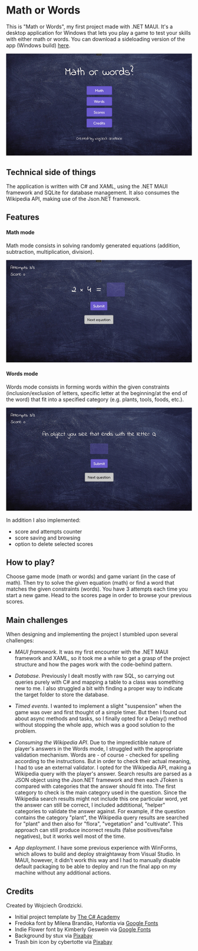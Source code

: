 # **Math or Words**

This is "Math or Words", my first project made with .NET MAUI. It's a desktop application for Windows that lets you play a game to test your skills with either math or words. You can download a sideloading version of the app (Windows build) [here](https://www.dropbox.com/scl/fi/rlsbblq3fbm6yarstvld5/MathOrWords.7z?rlkey=0k65tc2pv8mvzggywx64ecpyc&dl=0).

![Menu sample](MathOrWords/Resources/Images/main_menu.PNG)

## **Technical side of things**

The application is written with C# and XAML, using the .NET MAUI framework and SQLite for database management. It also consumes the Wikipedia API, making use of the Json.NET framework.

## **Features**

#### Math mode

Math mode consists in solving randomly generated equations (addition, subtraction, multiplication, division).

![Math sample](MathOrWords/Resources/Images/math_game.PNG)

#### Words mode

Words mode consists in forming words within the given constraints (inclusion/exclusion of letters, specific letter at the beginning/at the end of the word) that fit into a specified category (e.g. plants, tools, foods, etc.).

![Words sample](MathOrWords/Resources/Images/words_game.PNG)

In addition I also implemented:

- score and attempts counter
- score saving and browsing
- option to delete selected scores

## **How to play?**

Choose game mode (math or words) and game variant (in the case of math). Then try to solve the given equation (math) or find a word that matches the given constraints (words). You have 3 attempts each time you start a new game. Head to the scores page in order to browse your previous scores.

## **Main challenges**

When designing and implementing the project I stumbled upon several challenges:

- _MAUI framework_. It was my first encounter with the .NET MAUI framework and XAML, so it took me a while to get a grasp of the project structure and how the pages work with the code-behind pattern.

- _Database_. Previously I dealt mostly with raw SQL, so carrying out queries purely with C# and mapping a table to a class was something new to me. I also struggled a bit with finding a proper way to indicate the target folder to store the database.

- _Timed events_. I wanted to implement a slight "suspension" when the game was over and first thought of a simple timer. But then I found out about async methods and tasks, so I finally opted for a Delay() method without stopping the whole app, which was a good solution to the problem.

- _Consuming the Wikipedia API_. Due to the impredictible nature of player's answers in the Words mode, I struggled with the appropriate validation mechanism. Words are - of course - checked for spelling according to the instructions. But in order to check their actual meaning, I had to use an external validator. I opted for the Wikipedia API, making a Wikipedia query with the player's answer. Search results are parsed as a JSON object using the Json.NET framework and then each JToken is compared with categories that the answer should fit into. The first category to check is the main category used in the question. Since the Wikipedia search results might not include this one particular word, yet the answer can still be correct, I included addtitional, "helper" categories to validate the answer against. For example, if the question contains the category "plant", the Wikipedia query results are searched for "plant" and then also for "flora", "vegetation" and "cultivate". This approach can still produce incorrect results (false positives/false negatives), but it works well most of the time.

- _App deployment_. I have some previous experience with WinForms, which allows to build and deploy straightaway from Visual Studio. In MAUI, however, it didn't work this way and I had to manually disable default packaging to be able to deploy and run the final app on my machine without any additional actions.

## **Credits**

Created by Wojciech Grodzicki.

- Initial project template by [The C# Academy](https://www.youtube.com/watch?v=o81wpRuOGjE&list=PL4G0MUH8YWiAMypwveH2LlLK_o8Jto9CE)
- Fredoka font by Milena Brandão, Hafontia via [Google Fonts](https://fonts.google.com/specimen/Fredoka)
- Indie Flower font by Kimberly Geswein via [Google Fonts](https://fonts.google.com/specimen/Indie+Flower)
- Background by stux via [Pixabay](https://pixabay.com/photos/black-board-traces-of-chalk-school-1072366/)
- Trash bin icon by cybertotte via [Pixabay](https://pixabay.com/vectors/dust-bin-icon-the-trash-can-debris-4875414/)
